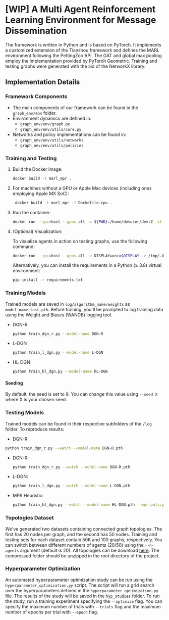 # [WIP] A Multi Agent Reinforcement Learning Environment for Message Dissemination
 
The framework is written in Python and is based on PyTorch. It implements a customized extension of the Tianshou framework and defines the MARL environment following the PettingZoo API. The GAT and global max pooling employ the implementation provided by PyTorch Geometric. Training and testing graphs were generated with the aid of the NetworkX library.

## Implementation Details

### Framework Components
- The main components of our framework can be found in the `graph_env/env` folder.
- Environment dynamics are defined in:
  - `graph_env/env/graph.py`
  - `graph_env/env/utils/core.py`
- Networks and policy implementations can be found in:
  - `graph_env/env/utils/networks`
  - `graph_env/env/utils/policies`


### Training and Testing

1. Build the Docker image:
   ```bash
   docker build -t marl_mpr .
2. For machines without a GPU or Apple Mac devices (including ones employing Apple MX SoC):
    ```bash
     docker build -t marl_mpr -f Dockefile.cpu .
    ```
3. Run the container:
    ```bash
    docker run --ipc=host --gpus all -v ${PWD}:/home/devuser/dev:Z -it --rm marl_mpr
    ```
4. (Optional) Visualization:

    To visualize agents in action on testing graphs, use the following command:
    ```bash
   docker run --ipc=host --gpus all -e DISPLAY=unix$DISPLAY -v /tmp/.X11-unix:/tmp/.X11-unix -v ${PWD}:/home/devuser/dev:Z -it --rm marl_mpr
    ```
    Alternatively, you can install the requirements in a Python (≥ 3.8) virtual environment:
    ```bash 
    pip install -r requirements.txt
    ```

### Training Models

Trained models are saved in `log/algorithm_name/weights` as `model_name_last.pth`. Before training, you'll be prompted to log training data using the Weight and Biases (WANDB) logging tool.

- DGN-R 
  ```bash 
  python train_dgn_r.py --model-name DGN-R
  ```
- L-DGN 
  ```bash 
  python train_l_dgn.py --model-name L-DGN
  ```
- HL-DGN 
  ```bash 
  python train_hl_dgn.py --model-name hL-DGN
  ```

#### Seeding

By default, the seed is set to 9. You can change this value using `--seed X` where X is your chosen seed.

### Testing Models

Trained models can be found in their respective subfolders of the `/log` folder. To reproduce results:

- DGN-R:
```bash
python train_dgn_r.py --watch --model-name DGN-R.pth
```

- DGN-R:
    ```bash
    python train_dgn_r.py --watch --model-name DGN-R.pth
    ```

- L-DGN:
    ```bash
    python train_l_dgn.py --watch --model-name L-DGN.pth
    ```

- MPR Heuristic:
    
    ```bash
    python train_hl_dgn.py --watch --model-name HL-DGN.pth --mpr-policy
    ```
### Topologies Dataset

We've generated two datasets containing connected graph topologies. The first has 20 nodes per graph, and the second has 50 nodes. Training and testing sets for each dataset contain 50K and 100 graphs, respectively.  You can switch between different numbers of agents (20/50) using the `--n-agents` argument (default is 20). 
All topologies can be download [here](https://drive.google.com/file/d/1Osnw_jqmIOjTqH6i2Zt8352J2LhE3w8O/view?usp=sharing). The compressed folder should be unzipped in the root directory of the project.

### Hyperparameter Optimization
An automated hyperparameter optimization study can be run using the `hyperparameter_optimization.py` script. The script will run a grid search over the hyperparameters defined in the `hyperparameter_optimization.py` file. The results of the study will be saved in the `hyp_studies` folder. To run the study, run a training experiment specifying the `--optimize` flag.
You can specify the maximum number of trials with `--trials` flag and the maximum number of epochs per trial with `--epoch` flag. 